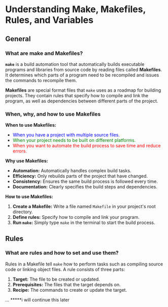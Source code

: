 # Understanding Make, Makefiles, Rules, and Variables

## General

### What are make and Makefiles?

**`make`** is a build automation tool that automatically builds executable programs and libraries from source code by reading files called **Makefiles**. It determines which parts of a program need to be recompiled and issues the commands to recompile them.

**Makefiles** are special format files that `make` uses as a roadmap for building projects. They contain rules that specify how to compile and link the program, as well as dependencies between different parts of the project.

### When, why, and how to use Makefiles

**When to use Makefiles:**
- <span style="color: blue; font-size: 14px;">When you have a project with multiple source files.</span>
- <span style="color: green; font-size: 14px;">When your project needs to be built on different platforms.</span>
- <span style="color: red; font-size: 14px;">When you want to automate the build process to save time and reduce errors.</span>

**Why use Makefiles:**
- **Automation:** Automatically handles complex build tasks.
- **Efficiency:** Only rebuilds parts of the project that have changed.
- **Consistency:** Ensures the same build process is followed every time.
- **Documentation:** Clearly specifies the build steps and dependencies.

**How to use Makefiles:**
1. **Create a Makefile:** Write a file named `Makefile` in your project's root directory.
2. **Define rules:** Specify how to compile and link your program.
3. **Run `make`:** Simply type `make` in the terminal to start the build process.

## Rules

### What are rules and how to set and use them?

Rules in a Makefile tell `make` how to perform tasks such as compiling source code or linking object files. A rule consists of three parts:
1. **Target:** The file to be created or updated.
2. **Prerequisites:** The files that the target depends on.
3. **Recipe:** The commands to create or update the target.

... *****i will continue this later
